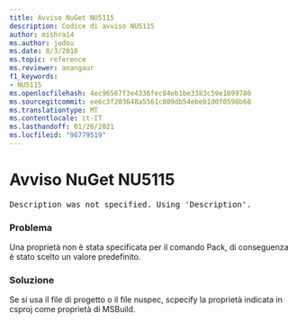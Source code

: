 ```yaml
---
title: Avviso NuGet NU5115
description: Codice di avviso NU5115
author: mishra14
ms.author: jodou
ms.date: 8/3/2018
ms.topic: reference
ms.reviewer: anangaur
f1_keywords:
- NU5115
ms.openlocfilehash: 4ec96567f3e4336fec84eb1be3383c59e1099780
ms.sourcegitcommit: ee6c3f203648a5561c809db54ebeb1d0f0598b68
ms.translationtype: MT
ms.contentlocale: it-IT
ms.lasthandoff: 01/26/2021
ms.locfileid: "98779519"
---
```

# <a name="nuget-warning-nu5115"></a>Avviso NuGet NU5115
<pre>Description was not specified. Using 'Description'.</pre>

### <a name="issue"></a>Problema

Una proprietà non è stata specificata per il comando Pack, di conseguenza è stato scelto un valore predefinito.


### <a name="solution"></a>Soluzione

Se si usa il file di progetto o il file nuspec, scpecify la proprietà indicata in csproj come proprietà di MSBuild.


